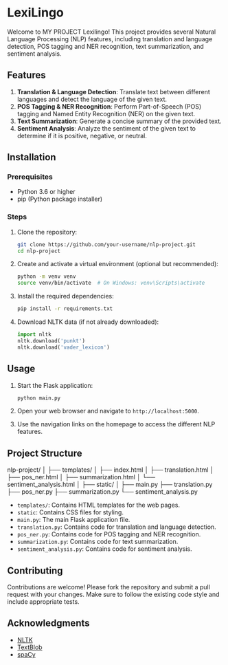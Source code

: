 # LexiLingo

Welcome to MY PROJECT Lexilingo! This project provides several Natural Language Processing (NLP) features, including translation and language detection, POS tagging and NER recognition, text summarization, and sentiment analysis.

## Features

1. **Translation & Language Detection**: Translate text between different languages and detect the language of the given text.
2. **POS Tagging & NER Recognition**: Perform Part-of-Speech (POS) tagging and Named Entity Recognition (NER) on the given text.
3. **Text Summarization**: Generate a concise summary of the provided text.
4. **Sentiment Analysis**: Analyze the sentiment of the given text to determine if it is positive, negative, or neutral.

## Installation

### Prerequisites

- Python 3.6 or higher
- pip (Python package installer)

### Steps

1. Clone the repository:
    ```sh
    git clone https://github.com/your-username/nlp-project.git
    cd nlp-project
    ```

2. Create and activate a virtual environment (optional but recommended):
    ```sh
    python -m venv venv
    source venv/bin/activate  # On Windows: venv\Scripts\activate
    ```

3. Install the required dependencies:
    ```sh
    pip install -r requirements.txt
    ```

4. Download NLTK data (if not already downloaded):
    ```python
    import nltk
    nltk.download('punkt')
    nltk.download('vader_lexicon')
    ```

## Usage

1. Start the Flask application:
    ```sh
    python main.py
    ```

2. Open your web browser and navigate to `http://localhost:5000`.

3. Use the navigation links on the homepage to access the different NLP features.

## Project Structure

nlp-project/
│
├── templates/
│ ├── index.html
│ ├── translation.html
│ ├── pos_ner.html
│ ├── summarization.html
│ └── sentiment_analysis.html
│
├── static/
│
├── main.py
├── translation.py
├── pos_ner.py
├── summarization.py
└── sentiment_analysis.py


- `templates/`: Contains HTML templates for the web pages.
- `static`: Contains CSS files for styling.
- `main.py`: The main Flask application file.
- `translation.py`: Contains code for translation and language detection.
- `pos_ner.py`: Contains code for POS tagging and NER recognition.
- `summarization.py`: Contains code for text summarization.
- `sentiment_analysis.py`: Contains code for sentiment analysis.

## Contributing

Contributions are welcome! Please fork the repository and submit a pull request with your changes. Make sure to follow the existing code style and include appropriate tests.

## Acknowledgments

- [NLTK](https://www.nltk.org/)
- [TextBlob](https://textblob.readthedocs.io/en/dev/)
- [spaCy](https://spacy.io/)
